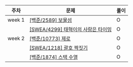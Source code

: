 | 주차   | 문제                                                         | 풀이 |
| ------ | ------------------------------------------------------------ | ---- |
| week 1 | [[백준/2589] 보물섬](https://www.acmicpc.net/problem/2589)   | O    |
|        | [[SWEA/4299] 태혁이의 사랑은 타이밍](https://swexpertacademy.com/main/code/problem/problemDetail.do?contestProbId=AWLv6mx6htoDFAVV) | O    |
| week 2 | [[백준/10773] 제로](https://www.acmicpc.net/problem/10773)   | O    |
|        | [[SWEA/1218] 괄호 짝짓기](https://swexpertacademy.com/main/code/problem/problemDetail.do?contestProbId=AV14eWb6AAkCFAYD&categoryId=AV14eWb6AAkCFAYD&categoryType=CODE&problemTitle=%EA%B4%84%ED%98%B8&orderBy=FIRST_REG_DATETIME&selectCodeLang=ALL&select-1=&pageSize=10&pageIndex=1) | O    |
|        | [[백준/1874] 스택 수열](https://www.acmicpc.net/problem/1874) | O    |

### 